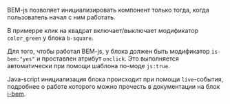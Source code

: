 BEM-js позволяет инициализировать компонент только тогда, когда пользователь начал
с ним работать.

В примерре клик на квадрат включает/выключает модификатор `color_green` у блока
`b-square`.

Для того, чтобы работал BEM-js, у блока должен быть модификатор `is-bem:"yes"`
и проставлен атрибут `onclick`. Это выполняется автоматически при помощи шаблона
по-моде `js:true`.

Java-script инициализация блока происходит при помощи `live`-события, подробнее
о работе которого можно прочесть в документации на блок [i-bem](/blocks/i-bem/i-bem.md).
